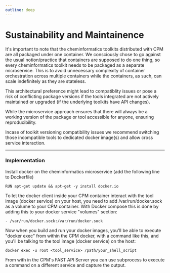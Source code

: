```yaml
---
outline: deep
---
```


# Sustainability and Maintainence

It's important to note that the cheminformatics toolkits distributed with CPM are all packaged under one container. We consciously chose to go against the usual notion/practice that containers are supposed to do one thing, so every cheminformatics toolkit needs to be packaged as a separate microservice. This is to avoid unnecessary complexity of container orchestration across multiple containers while the containers, as such, can scale indefinitely as they are stateless. 

This architectural preference might lead to compatiblity issues or pose a risk of conflicting package versions if the tools integrated are not actively maintained or upgraded (if the underlying toolkits have API changes).

While the microservice approach ensures that there will always be a working version of the package or tool accessible for anyone, ensuring reproducibility.

Incase of toolkit versioning compatibility issues we recommend switching those incompatible tools to dedicated docker image(s) and allow cross service interaction.

<hr/>

### Implementation

Install docker on the cheminformatics microservice (add the following line to Dockerfile)

```
RUN apt-get update && apt-get -y install docker.io
```

To let the docker client inside your CPM container interact with the tool image (docker service) on your host, you need to add /var/run/docker.sock as a volume to your CPM container. With Docker compose this is done by adding this to your docker service "volumes" section:

```
- /var/run/docker.sock:/var/run/docker.sock
```

Now when you build and run your docker images, you'll be able to execute "docker exec" from within the CPM docker, with a command like this, and you'll be talking to the tool image (docker service) on the host:

```
docker exec -u root <tool_service> /path/your_shell_script
```

From with in the CPM's FAST API Server you can use subprocess to execute a command on a different service and capture the output.

